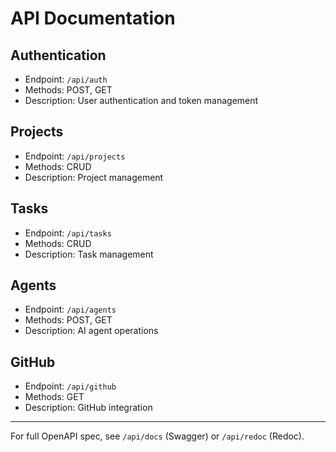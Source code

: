 # API Documentation

## Authentication
- Endpoint: `/api/auth`
- Methods: POST, GET
- Description: User authentication and token management

## Projects
- Endpoint: `/api/projects`
- Methods: CRUD
- Description: Project management

## Tasks
- Endpoint: `/api/tasks`
- Methods: CRUD
- Description: Task management

## Agents
- Endpoint: `/api/agents`
- Methods: POST, GET
- Description: AI agent operations

## GitHub
- Endpoint: `/api/github`
- Methods: GET
- Description: GitHub integration

---
For full OpenAPI spec, see `/api/docs` (Swagger) or `/api/redoc` (Redoc).
